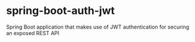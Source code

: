 # spring-boot-auth-jwt
Spring Boot application that makes use of JWT authentication for securing an exposed REST API
